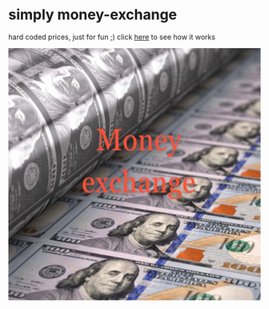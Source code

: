 # simply money-exchange
hard coded prices, just for fun ;)
click [here](https://thomasanders.github.io/exchange/) to see how it works


![screen shot](https://github.com/thomasanders/exchange/blob/main/images/exchange.png)
